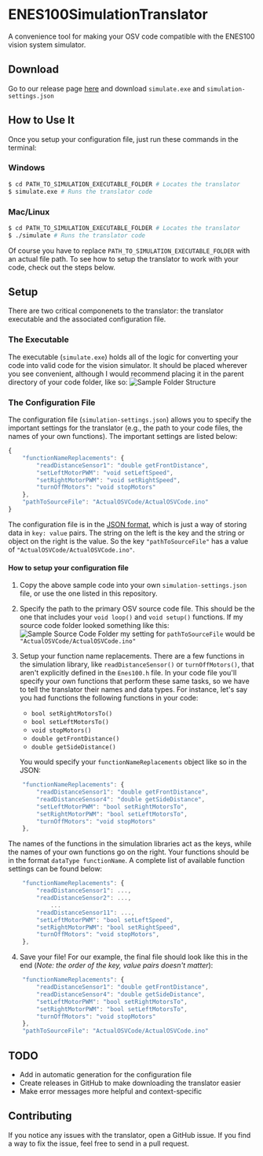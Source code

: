 # ENES100SimulationTranslator
A convenience tool for making your OSV code compatible with the ENES100 vision system simulator.

## Download
Go to our release page [here](https://github.com/zbreit/ENES100SimulationTranslator/releases) and download `simulate.exe` and `simulation-settings.json`

## How to Use It
Once you setup your configuration file, just run these commands in the terminal:
### Windows
```bash
$ cd PATH_TO_SIMULATION_EXECUTABLE_FOLDER # Locates the translator
$ simulate.exe # Runs the translator code
```
### Mac/Linux
```bash
$ cd PATH_TO_SIMULATION_EXECUTABLE_FOLDER # Locates the translator
$ ./simulate # Runs the translator code
```
Of course you have to replace `PATH_TO_SIMULATION_EXECUTABLE_FOLDER` with an actual file path. To see how to setup the translator to work with your code, check out the steps below.

## Setup
There are two critical componenets to the translator: the translator executable and the associated configuration file.

### The Executable
The executable (`simulate.exe`) holds all of the logic for converting your code into valid code for the vision simulator. It should be placed wherever you see convenient, although I would recommend placing it in the parent directory of your code folder, like so:
![Sample Folder Structure](https://imgur.com/zail7MW.png)

### The Configuration File
The configuration file (`simulation-settings.json`) allows you to specify the important settings for the translator (e.g., the path to your code files, the names of your own functions). The important settings are listed below:

```js
{
    "functionNameReplacements": {
        "readDistanceSensor1": "double getFrontDistance",
        "setLeftMotorPWM": "void setLeftSpeed",
        "setRightMotorPWM": "void setRightSpeed",
        "turnOffMotors": "void stopMotors"
    },
    "pathToSourceFile": "ActualOSVCode/ActualOSVCode.ino"
}
```
The configuration file is in the [JSON format](https://www.w3schools.com/js/js_json_intro.asp), which is just a way of storing data in `key: value` pairs. The string on the left is the key and the string or object on the right is the value. So the key `"pathToSourceFile"` has a value of `"ActualOSVCode/ActualOSVCode.ino"`.
#### How to setup your configuration file
1. Copy the above sample code into your own `simulation-settings.json` file, or use the one listed in this repository.
2. Specify the path to the primary OSV source code file. This should be the one that includes your `void loop()` and `void setup()` functions. If my source code folder looked something like this: ![Sample Source Code Folder](https://imgur.com/QtRL8jv.png) my setting for `pathToSourceFile` would be `"ActualOSVCode/ActualOSVCode.ino"`
3. Setup your function name replacements. There are a few functions in the simulation library, like `readDistanceSensor()` or `turnOffMotors()`, that aren't explicitly defined in the `Enes100.h` file. In your code file you'll specify your own functions that perform these same tasks, so we have to tell the translator their names and data types. For instance, let's say you had functions the following functions in your code:
   - `bool setRightMotorsTo()`
   - `bool setLeftMotorsTo()`
   - `void stopMotors()`
   - `double getFrontDistance()`
   - `double getSideDistance()`

    You would specify your `functionNameReplacements` object like so in the JSON:
```js
    "functionNameReplacements": {
        "readDistanceSensor1": "double getFrontDistance",
        "readDistanceSensor4": "double getSideDistance",
        "setLeftMotorPWM": "bool setRightMotorsTo",
        "setRightMotorPWM": "bool setLeftMotorsTo",
        "turnOffMotors": "void stopMotors"
    },
```
The names of the functions in the simulation libraries act as the keys, while the names of your own functions go on the right. Your functions should be in the format `dataType functionName`. A complete list of available function settings can be found below:
```js
    "functionNameReplacements": {
        "readDistanceSensor1": ...,
        "readDistanceSensor2": ...,
            ...
        "readDistanceSensor11": ...,
        "setLeftMotorPWM": "bool setLeftSpeed",
        "setRightMotorPWM": "bool setRightSpeed",
        "turnOffMotors": "void stopMotors",
    },
```
4. Save your file! For our example, the final file should look like this in the end (*Note: the order of the key, value pairs doesn't matter*):
```js
    "functionNameReplacements": {
        "readDistanceSensor1": "double getFrontDistance",
        "readDistanceSensor4": "double getSideDistance",
        "setLeftMotorPWM": "bool setRightMotorsTo",
        "setRightMotorPWM": "bool setLeftMotorsTo",
        "turnOffMotors": "void stopMotors"
    },
    "pathToSourceFile": "ActualOSVCode/ActualOSVCode.ino"
```
## TODO
- Add in automatic generation for the configuration file
- Create releases in GitHub to make downloading the translator easier
- Make error messages more helpful and context-specific

## Contributing
If you notice any issues with the translator, open a GitHub issue. If you find a way to fix the issue, feel free to send in a pull request.
